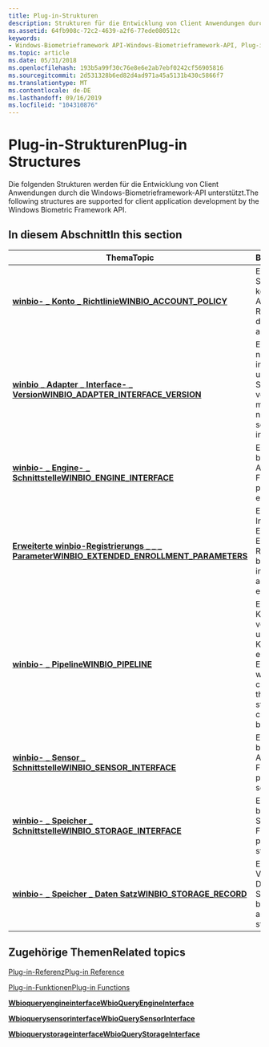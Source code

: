 ```yaml
---
title: Plug-in-Strukturen
description: Strukturen für die Entwicklung von Client Anwendungen durch die Windows-Biometrieframework-API.
ms.assetid: 64fb908c-72c2-4639-a2f6-77ede080512c
keywords:
- Windows-Biometrieframework API-Windows-Biometrieframework-API, Plug-in-Strukturen
ms.topic: article
ms.date: 05/31/2018
ms.openlocfilehash: 193b5a99f30c76e8e6e2ab7ebf0242cf56905816
ms.sourcegitcommit: 2d531328b6ed82d4ad971a45a5131b430c5866f7
ms.translationtype: MT
ms.contentlocale: de-DE
ms.lasthandoff: 09/16/2019
ms.locfileid: "104310876"
---
```

# <a name="plug-in-structures"></a><span data-ttu-id="9550b-104">Plug-in-Strukturen</span><span class="sxs-lookup"><span data-stu-id="9550b-104">Plug-in Structures</span></span>

<span data-ttu-id="9550b-105">Die folgenden Strukturen werden für die Entwicklung von Client Anwendungen durch die Windows-Biometrieframework-API unterstützt.</span><span class="sxs-lookup"><span data-stu-id="9550b-105">The following structures are supported for client application development by the Windows Biometric Framework API.</span></span>

## <a name="in-this-section"></a><span data-ttu-id="9550b-106">In diesem Abschnitt</span><span class="sxs-lookup"><span data-stu-id="9550b-106">In this section</span></span>



| <span data-ttu-id="9550b-107">Thema</span><span class="sxs-lookup"><span data-stu-id="9550b-107">Topic</span></span>                                                                                                | <span data-ttu-id="9550b-108">BESCHREIBUNG</span><span class="sxs-lookup"><span data-stu-id="9550b-108">Description</span></span>                                                                                                                           |
|------------------------------------------------------------------------------------------------------|---------------------------------------------------------------------------------------------------------------------------------------|
| [<span data-ttu-id="9550b-109">**winbio- \_ Konto \_ Richtlinie**</span><span class="sxs-lookup"><span data-stu-id="9550b-109">**WINBIO\_ACCOUNT\_POLICY**</span></span>](winbio-account-policy.md)<br/>                                  | <span data-ttu-id="9550b-110">Enthält entweder eine Standard-oder eine kontospezifische Antispoofing-Richtlinie.</span><span class="sxs-lookup"><span data-stu-id="9550b-110">Contains either a default or account-specific antispoofing policy.</span></span><br/>                                                         |
| [<span data-ttu-id="9550b-111">**winbio \_ Adapter \_ Interface- \_ Version**</span><span class="sxs-lookup"><span data-stu-id="9550b-111">**WINBIO\_ADAPTER\_INTERFACE\_VERSION**</span></span>](/windows/desktop/api/Winbio_adapter/ns-winbio_adapter-winbio_adapter_interface_version)<br/>           | <span data-ttu-id="9550b-112">Enthält eine Haupt-und neben Versionsnummer, die in den Tabellen-, Sensor-und Speicher Adapter-Schnittstellen Tabellen verwendet wird.</span><span class="sxs-lookup"><span data-stu-id="9550b-112">Contains a major and minor version number used in the engine, sensor, and storage adapter interface tables.</span></span><br/>                |
| [<span data-ttu-id="9550b-113">**winbio- \_ Engine- \_ Schnittstelle**</span><span class="sxs-lookup"><span data-stu-id="9550b-113">**WINBIO\_ENGINE\_INTERFACE**</span></span>](/windows/desktop/api/Winbio_adapter/ns-winbio_adapter-winbio_engine_interface)<br/>                              | <span data-ttu-id="9550b-114">Enthält Zeiger auf die benutzerdefinierten Engine-Adapter Funktionen.</span><span class="sxs-lookup"><span data-stu-id="9550b-114">Contains pointers to your custom engine adapter functions.</span></span><br/>                                                                 |
| [<span data-ttu-id="9550b-115">**Erweiterte winbio-Registrierungs \_ \_ \_ Parameter**</span><span class="sxs-lookup"><span data-stu-id="9550b-115">**WINBIO\_EXTENDED\_ENROLLMENT\_PARAMETERS**</span></span>](winbio-extended-enrollment-parameters.md)<br/> | <span data-ttu-id="9550b-116">Enthält zusätzliche Informationen, die ein Engine-Adapter zum Erstellen einer Registrierungs Vorlage benötigt.</span><span class="sxs-lookup"><span data-stu-id="9550b-116">Contains additional information that an engine adapter needs to create an enrollment template.</span></span> <br/>                            |
| [<span data-ttu-id="9550b-117">**winbio- \_ Pipeline**</span><span class="sxs-lookup"><span data-stu-id="9550b-117">**WINBIO\_PIPELINE**</span></span>](/windows/desktop/api/Winbio_adapter/ns-winbio_adapter-winbio_pipeline)<br/>                                               | <span data-ttu-id="9550b-118">Enthält freigegebene Kontextinformationen, die von den Sensor-, Engine-und Speicher Adapter Komponenten in einer einzelnen biometrischen Einheit verwendet werden.</span><span class="sxs-lookup"><span data-stu-id="9550b-118">Contains shared context information used by the sensor, engine, and storage adapter components in a single biometric unit.</span></span><br/> |
| [<span data-ttu-id="9550b-119">**winbio- \_ Sensor \_ Schnittstelle**</span><span class="sxs-lookup"><span data-stu-id="9550b-119">**WINBIO\_SENSOR\_INTERFACE**</span></span>](/windows/desktop/api/Winbio_adapter/ns-winbio_adapter-winbio_sensor_interface)<br/>                              | <span data-ttu-id="9550b-120">Enthält Zeiger auf die benutzerdefinierten Sensor Adapter Funktionen.</span><span class="sxs-lookup"><span data-stu-id="9550b-120">Contains pointers to your custom sensor adapter functions.</span></span><br/>                                                                 |
| [<span data-ttu-id="9550b-121">**winbio- \_ Speicher \_ Schnittstelle**</span><span class="sxs-lookup"><span data-stu-id="9550b-121">**WINBIO\_STORAGE\_INTERFACE**</span></span>](/windows/desktop/api/Winbio_adapter/ns-winbio_adapter-winbio_storage_interface)<br/>                            | <span data-ttu-id="9550b-122">Enthält Zeiger auf die benutzerdefinierten Speicher Adapter Funktionen.</span><span class="sxs-lookup"><span data-stu-id="9550b-122">Contains pointers to your custom storage adapter functions.</span></span><br/>                                                                |
| [<span data-ttu-id="9550b-123">**winbio- \_ Speicher \_ Daten Satz**</span><span class="sxs-lookup"><span data-stu-id="9550b-123">**WINBIO\_STORAGE\_RECORD**</span></span>](/windows/desktop/api/Winbio_adapter/ns-winbio_adapter-winbio_storage_record)<br/>                                  | <span data-ttu-id="9550b-124">Enthält eine biometrische Vorlage und zugehörige Daten in einem Standardformat.</span><span class="sxs-lookup"><span data-stu-id="9550b-124">Contains a biometric template and associated data in a standard format.</span></span><br/>                                                    |



 

## <a name="related-topics"></a><span data-ttu-id="9550b-125">Zugehörige Themen</span><span class="sxs-lookup"><span data-stu-id="9550b-125">Related topics</span></span>

<dl> <dt>

[<span data-ttu-id="9550b-126">Plug-in-Referenz</span><span class="sxs-lookup"><span data-stu-id="9550b-126">Plug-in Reference</span></span>](plug-in-reference.md)
</dt> <dt>

[<span data-ttu-id="9550b-127">Plug-in-Funktionen</span><span class="sxs-lookup"><span data-stu-id="9550b-127">Plug-in Functions</span></span>](plug-in-functions.md)
</dt> <dt>

[<span data-ttu-id="9550b-128">**Wbioqueryengineinterface**</span><span class="sxs-lookup"><span data-stu-id="9550b-128">**WbioQueryEngineInterface**</span></span>](/windows/desktop/api/Winbio_adapter/nf-winbio_adapter-wbioqueryengineinterface)
</dt> <dt>

[<span data-ttu-id="9550b-129">**Wbioquerysensorinterface**</span><span class="sxs-lookup"><span data-stu-id="9550b-129">**WbioQuerySensorInterface**</span></span>](/windows/desktop/api/Winbio_adapter/nf-winbio_adapter-wbioquerysensorinterface)
</dt> <dt>

[<span data-ttu-id="9550b-130">**Wbioquerystorageinterface**</span><span class="sxs-lookup"><span data-stu-id="9550b-130">**WbioQueryStorageInterface**</span></span>](/windows/desktop/api/Winbio_adapter/nf-winbio_adapter-wbioquerystorageinterface)
</dt> </dl>

 

 





